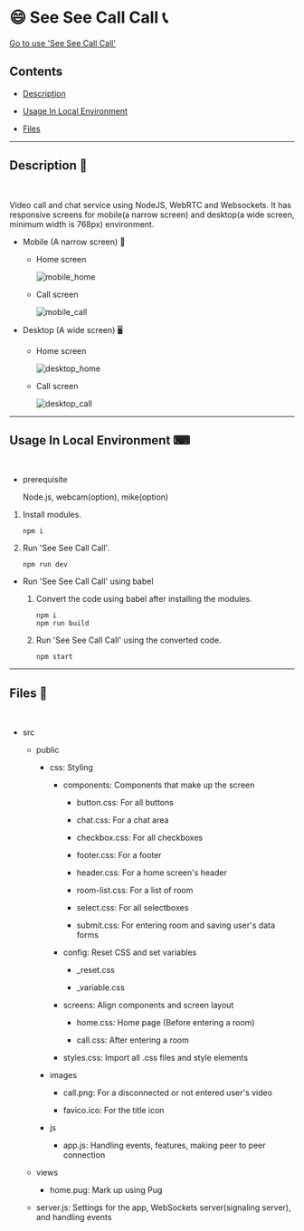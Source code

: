 # 😄 See See Call Call 📞

<a href="https://seeseecallcall.herokuapp.com/" target="_blank">Go to use 'See See Call Call'</a>

## Contents

- [Description](##description)

- [Usage In Local Environment](##usage-in-local-environment)

- [Files](##files)

---

## Description 📝

<br>

Video call and chat service using NodeJS, WebRTC and Websockets. It has responsive screens for mobile(a narrow screen) and desktop(a wide screen, minimum width is 768px) environment.

- Mobile (A narrow screen) 📱

  - Home screen

    ![mobile_home](https://user-images.githubusercontent.com/95136896/163564606-2086538a-8ba3-4784-ae82-ae539bcfd6e4.png)

  - Call screen

    ![mobile_call](https://user-images.githubusercontent.com/95136896/163564646-853f0b42-7c51-4abc-a775-5621e73603e1.png)

- Desktop (A wide screen) 🖥

  - Home screen

    ![desktop_home](https://user-images.githubusercontent.com/95136896/163564655-5bfe6c30-9d0a-4061-be95-e64a9228d095.png)

  - Call screen

    ![desktop_call](https://user-images.githubusercontent.com/95136896/163564659-46aa7ab1-38c1-4bee-a28c-4e5a52ab0ba9.png)

---

## Usage In Local Environment ⌨

<br>

- prerequisite

  Node.js, webcam(option), mike(option)

1. Install modules.

   ```
   npm i
   ```

2. Run 'See See Call Call'.

   ```
   npm run dev
   ```

- Run 'See See Call Call' using babel

  1. Convert the code using babel after installing the modules.

     ```
     npm i
     npm run build
     ```

  2. Run 'See See Call Call' using the converted code.

     ```
     npm start
     ```

---

## Files 📁

<br>

- src

  - public

    - css: Styling

      - components: Components that make up the screen

        - button.css: For all buttons

        - chat.css: For a chat area

        - checkbox.css: For all checkboxes

        - footer.css: For a footer

        - header.css: For a home screen's header

        - room-list.css: For a list of room

        - select.css: For all selectboxes

        - submit.css: For entering room and saving user's data forms

      - config: Reset CSS and set variables

        - \_reset.css

        - \_variable.css

      - screens: Align components and screen layout

        - home.css: Home page (Before entering a room)

        - call.css: After entering a room

      - styles.css: Import all .css files and style elements

    - images

      - call.png: For a disconnected or not entered user's video

      - favico.ico: For the title icon

    - js

      - app.js: Handling events, features, making peer to peer connection

  - views

    - home.pug: Mark up using Pug

  - server.js: Settings for the app, WebSockets server(signaling server), and handling events
